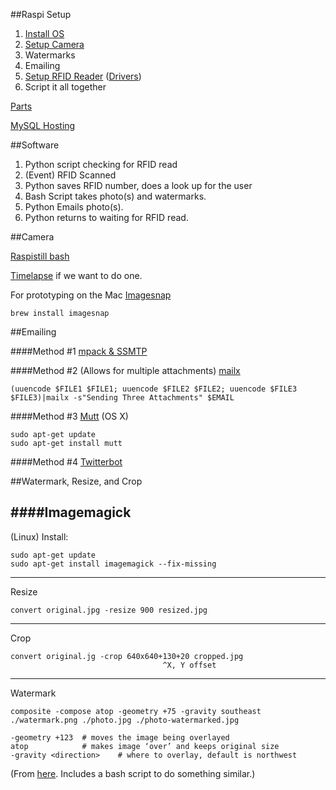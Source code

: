 ##Raspi Setup

1. [Install OS](http://www.raspberrypi.org/help/noobs-setup/)
2. [Setup Camera](http://www.raspberrypi.org/documentation/usage/camera/README.md)
3. Watermarks
4. Emailing
5. [Setup RFID Reader](https://www.sparkfun.com/tutorials/243) ([Drivers](http://www.ftdichip.com/FTDrivers.htm))
6. Script it all together

[Parts](https://docs.google.com/document/d/1Aqv9FwogubRNbwb0DYq8632tRPEbR4dWg0ym3a4JpQk/edit?usp=sharing)

[MySQL Hosting](http://www.freemysqlhosting.net/)

##Software

1. Python script checking for RFID read
2. (Event) RFID Scanned
3. Python saves RFID number, does a look up for the user
4. Bash Script takes photo(s) and watermarks.
5. Python Emails photo(s).
6. Python returns to waiting for RFID read.

##Camera

[Raspistill bash](http://www.raspberrypi.org/documentation/usage/camera/raspicam/raspistill.md)

[Timelapse](http://www.raspberrypi.org/documentation/usage/camera/raspicam/timelapse.md) if we want to do one.

For prototyping on the Mac [Imagesnap](http://osxdaily.com/2007/01/24/capture-isight-images-using-the-command-line/) 
```
brew install imagesnap
```

##Emailing

####Method #1
[mpack & SSMTP](http://ozzmaker.com/2012/12/03/send-email-from-the-raspberry-pi-or-linux-command-line-with-attachments/)

####Method #2 (Allows for multiple attachments)
[mailx](http://www.fclose.com/5167/sending-email-using-mailx-in-linux-through-internal-smtp/)

```
(uuencode $FILE1 $FILE1; uuencode $FILE2 $FILE2; uuencode $FILE3 $FILE3)|mailx -s"Sending Three Attachments" $EMAIL
```

####Method #3
[Mutt](http://www.maclife.com/article/columns/terminal_101_using_mutt_email_client) (OS X) 
```
sudo apt-get update
sudo apt-get install mutt
```

####Method #4
[Twitterbot](http://www.instructables.com/id/Raspberry-Pi-Twitterbot/?ALLSTEPS)

##Watermark, Resize, and Crop

####Imagemagick
---
(Linux) Install:
```
sudo apt-get update
sudo apt-get install imagemagick --fix-missing
```
---
Resize
```
convert original.jpg -resize 900 resized.jpg
```
---

Crop
```
convert original.jg -crop 640x640+130+20 cropped.jpg
                                  ^X, Y offset
```

---

Watermark
```	
composite -compose atop -geometry +75 -gravity southeast ./watermark.png ./photo.jpg ./photo-watermarked.jpg
```

```
-geometry +123	# moves the image being overlayed
atop			# makes image ‘over’ and keeps original size
-gravity <direction>	# where to overlay, default is northwest
```

(From [here](http://www.xoogu.com/2013/how-to-automatically-watermark-or-batch-watermark-photos-using-imagemagick/). Includes a bash script to do something similar.)
